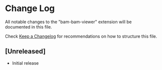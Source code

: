 # Change Log

All notable changes to the "bam-bam-viewer" extension will be documented in this file.

Check [Keep a Changelog](http://keepachangelog.com/) for recommendations on how to structure this file.

## [Unreleased]

- Initial release